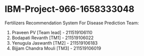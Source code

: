 # IBM-Project-966-1658333048
Fertilizers Recommendation System For Disease Prediction
Team:
1.  Praveen PV [Team lead]  -  211519106110 
2.  Bodapati Revanth [TM1]  -  211519106022 
3.  Yenugula Jaswanth [TM2]  -  211519106183
4.  Bijjam Chandra Mouli [TM3]  -  211519106019

